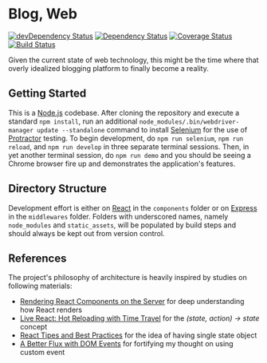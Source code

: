 # Blog, Web

[![devDependency Status](https://david-dm.org/lihengl/blog-web/dev-status.svg)](https://david-dm.org/lihengl/blog-web#info=devDependencies)
[![Dependency Status](https://david-dm.org/lihengl/blog-web.svg)](https://david-dm.org/lihengl/blog-web)
[![Coverage Status](https://coveralls.io/repos/lihengl/blog-web/badge.svg?branch=release)](https://coveralls.io/r/lihengl/blog-web?branch=release)
[![Build Status](https://travis-ci.org/lihengl/blog-web.svg?branch=release)](https://travis-ci.org/lihengl/blog-web)

Given the current state of web technology, this might be the time where that overly idealized blogging platform to finally become a reality.

## Getting Started

This is a [Node.js](http://nodejs.org) codebase. After cloning the repository and execute a standard `npm install`, run an additional `node_modules/.bin/webdriver-manager update --standalone` command to install [Selenium](http://www.seleniumhq.org) for the use of [Protractor](http://angular.github.io/protractor/#/) testing. To begin development, do `npm run selenium`, `npm run reload`, and `npm run develop` in three separate terminal sessions. Then, in yet another terminal session, do `npm run demo` and you should be seeing a Chrome browser fire up and demonstrates the application's features.

## Directory Structure

Development effort is either on [React](http://facebook.github.io/react/) in the `components` folder or on [Express](http://expressjs.com) in the `middlewares` folder. Folders with underscored names, namely `node_modules` and `static_assets`, will be populated by build steps and should always be kept out from version control.

## References

The project's philosophy of architecture is heavily inspired by studies on following materials:

- [Rendering React Components on the Server](http://www.crmarsh.com/react-ssr/) for deep understanding how React renders
- [Live React: Hot Reloading with Time Travel](https://youtu.be/xsSnOQynTHs) for the *(state, action) -> state* concept
- [React Tipes and Best Practices](http://aeflash.com/2015-02/react-tips-and-best-practices.html) for the idea of having single state object
- [A Better Flux with DOM Events](http://arqex.com/1028/better-flux-dom-events) for fortifying my thought on using custom event 
